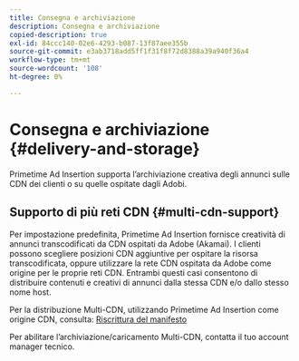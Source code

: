 ```yaml
---
title: Consegna e archiviazione
description: Consegna e archiviazione
copied-description: true
exl-id: 84ccc140-02e6-4293-b087-13f87aee355b
source-git-commit: e3ab3718add5ff1f31f8f72d8388a39a940f36a4
workflow-type: tm+mt
source-wordcount: '108'
ht-degree: 0%

---
```


# Consegna e archiviazione {#delivery-and-storage}

Primetime Ad Insertion supporta l’archiviazione creativa degli annunci sulle CDN dei clienti o su quelle ospitate dagli Adobi.

## Supporto di più reti CDN {#multi-cdn-support}

Per impostazione predefinita, Primetime Ad Insertion fornisce creatività di annunci transcodificati da CDN ospitati da Adobe (Akamai).  I clienti possono scegliere posizioni CDN aggiuntive per ospitare la risorsa transcodificata, oppure utilizzare la rete CDN ospitata da Adobe come origine per le proprie reti CDN.  Entrambi questi casi consentono di distribuire contenuti e creativi di annunci dalla stessa CDN e/o dallo stesso nome host.

Per la distribuzione Multi-CDN, utilizzando Primetime Ad Insertion come origine CDN, consulta: [Riscrittura del manifesto](../technical-reference/manifest-rewriting.md)

Per abilitare l’archiviazione/caricamento Multi-CDN, contatta il tuo account manager tecnico.
